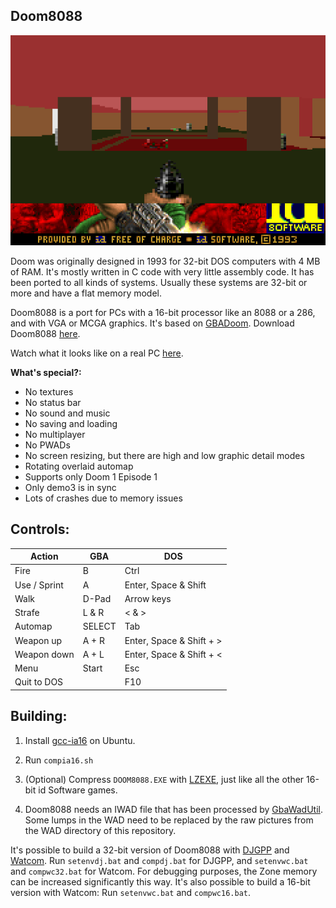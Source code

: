 ## Doom8088
![Doom8088](readme_imgs/doom8088.png?raw=true)

Doom was originally designed in 1993 for 32-bit DOS computers with 4 MB of RAM.
It's mostly written in C code with very little assembly code.
It has been ported to all kinds of systems.
Usually these systems are 32-bit or more and have a flat memory model.

Doom8088 is a port for PCs with a 16-bit processor like an 8088 or a 286, and with VGA or MCGA graphics.
It's based on [GBADoom](https://github.com/doomhack/GBADoom).
Download Doom8088 [here](https://github.com/FrenkelS/Doom8088/releases).

Watch what it looks like on a real PC [here](https://www.youtube.com/watch?v=JPz3jZ-B7jQ).

**What's special?:**
 - No textures
 - No status bar
 - No sound and music
 - No saving and loading
 - No multiplayer
 - No PWADs
 - No screen resizing, but there are high and low graphic detail modes
 - Rotating overlaid automap
 - Supports only Doom 1 Episode 1
 - Only demo3 is in sync
 - Lots of crashes due to memory issues

## Controls:
|Action      |GBA   |DOS                     |
|------------|------|------------------------|
|Fire        |B     |Ctrl                    |
|Use / Sprint|A     |Enter, Space & Shift    |
|Walk        |D-Pad |Arrow keys              |
|Strafe      |L & R |< & >                   |
|Automap     |SELECT|Tab                     |
|Weapon up   |A + R |Enter, Space & Shift + >|
|Weapon down |A + L |Enter, Space & Shift + <|
|Menu        |Start |Esc                     |
|Quit to DOS |      |F10                     |

## Building:
1) Install [gcc-ia16](https://launchpad.net/%7Etkchia/+archive/ubuntu/build-ia16) on Ubuntu.

2) Run `compia16.sh`

3) (Optional) Compress `DOOM8088.EXE` with [LZEXE](https://bellard.org/lzexe.html), just like all the other 16-bit id Software games.

4) Doom8088 needs an IWAD file that has been processed by [GbaWadUtil](https://github.com/doomhack/GbaWadUtil).
   Some lumps in the WAD need to be replaced by the raw pictures from the WAD directory of this repository.

It's possible to build a 32-bit version of Doom8088 with [DJGPP](https://github.com/andrewwutw/build-djgpp) and [Watcom](https://github.com/open-watcom/open-watcom-v2). Run `setenvdj.bat` and `compdj.bat` for DJGPP, and `setenvwc.bat` and `compwc32.bat` for Watcom. For debugging purposes, the Zone memory can be increased significantly this way.
It's also possible to build a 16-bit version with Watcom: Run `setenvwc.bat` and `compwc16.bat`.

